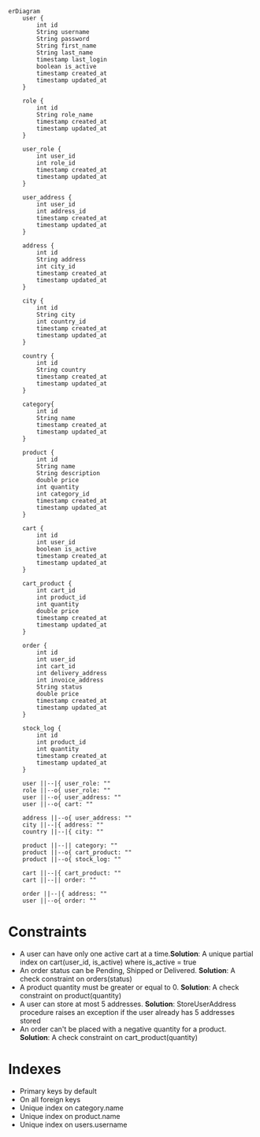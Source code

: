 ```mermaid
erDiagram
    user {
        int id
        String username
        String password
        String first_name
        String last_name
        timestamp last_login
        boolean is_active
        timestamp created_at
        timestamp updated_at
    }

    role {
        int id
        String role_name
        timestamp created_at
        timestamp updated_at
    }

    user_role {
        int user_id
        int role_id
        timestamp created_at
        timestamp updated_at
    }

    user_address {
        int user_id
        int address_id
        timestamp created_at
        timestamp updated_at
    }

    address {
        int id
        String address
        int city_id
        timestamp created_at
        timestamp updated_at
    }

    city {
        int id
        String city
        int country_id
        timestamp created_at
        timestamp updated_at
    }

    country {
        int id
        String country
        timestamp created_at
        timestamp updated_at
    }

    category{
        int id
        String name
        timestamp created_at
        timestamp updated_at
    }

    product {
        int id
        String name
        String description
        double price
        int quantity
        int category_id
        timestamp created_at
        timestamp updated_at
    }
    
    cart {
        int id
        int user_id
        boolean is_active
        timestamp created_at
        timestamp updated_at
    }

    cart_product {
        int cart_id
        int product_id
        int quantity
        double price
        timestamp created_at
        timestamp updated_at
    }

    order {
        int id
        int user_id
        int cart_id
        int delivery_address
        int invoice_address
        String status
        double price
        timestamp created_at
        timestamp updated_at
    }
    
    stock_log {
        int id
        int product_id
        int quantity
        timestamp created_at
        timestamp updated_at
    }

    user ||--|{ user_role: ""
    role ||--o{ user_role: ""
    user ||--o{ user_address: ""
    user ||--o{ cart: ""

    address ||--o{ user_address: ""
    city ||--|{ address: ""
    country ||--|{ city: ""

    product ||--|| category: ""
    product ||--o{ cart_product: ""
    product ||--o{ stock_log: ""
    
    cart ||--|{ cart_product: ""
    cart ||--|| order: ""

    order ||--|{ address: ""
    user ||--o{ order: ""
```

# Constraints

* A user can have only one active cart at a time.**Solution**: A unique partial index on cart(user_id, is_active) where is_active = true
* An order status can be Pending, Shipped or Delivered. **Solution**: A check constraint on orders(status)
* A product quantity must be greater or equal to 0. **Solution**: A check constraint on product(quantity)
* A user can store at most 5 addresses. **Solution**: StoreUserAddress procedure raises an exception if the user already has 5 addresses stored
* An order can't be placed with a negative quantity for a product. **Solution**: A check constraint on cart_product(quantity)

# Indexes

* Primary keys by default
* On all foreign keys
* Unique index on category.name
* Unique index on product.name
* Unique index on users.username
